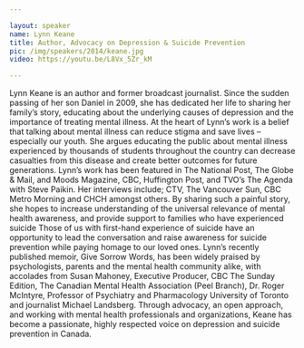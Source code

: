 ```yaml
---

layout: speaker
name: Lynn Keane
title: Author, Advocacy on Depression & Suicide Prevention
pic: /img/speakers/2014/keane.jpg
video: https://youtu.be/L8Vx_5Zr_kM

---
```


Lynn Keane is an author and former broadcast journalist. Since the sudden passing of her son Daniel in 2009, she has dedicated her life to sharing her family’s story, educating about the underlying causes of depression and the importance of treating mental illness. At the heart of Lynn’s work is a belief that talking about mental illness can reduce stigma and save lives – especially our youth. She argues educating the public about mental illness experienced by thousands of students throughout the country can decrease casualties from this disease and create better outcomes for future generations. Lynn’s work has been featured in The National Post, The Globe & Mail, and Moods Magazine, CBC, Huffington Post, and TVO’s The Agenda with Steve Paikin. Her interviews include; CTV, The Vancouver Sun, CBC Metro Morning and CHCH amongst others. By sharing such a painful story, she hopes to increase understanding of the universal relevance of mental health awareness, and provide support to families who have experienced suicide Those of us with first-hand experience of suicide have an opportunity to lead the conversation and raise awareness for suicide prevention while paying homage to our loved ones. Lynn’s recently published memoir, Give Sorrow Words, has been widely praised by psychologists, parents and the mental health community alike, with accolades from Susan Mahoney, Executive Producer, CBC The Sunday Edition, The Canadian Mental Health Association (Peel Branch), Dr. Roger McIntyre, Professor of Psychiatry and Pharmacology University of Toronto and journalist Michael Landsberg. Through advocacy, an open approach, and working with mental health professionals and organizations, Keane has become a passionate, highly respected voice on depression and suicide prevention in Canada.

